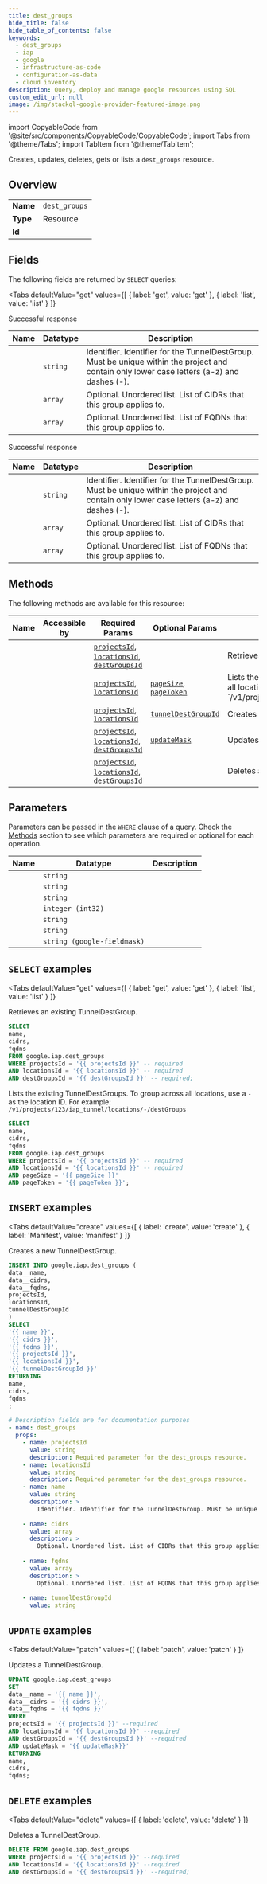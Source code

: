 ```yaml
--- 
title: dest_groups
hide_title: false
hide_table_of_contents: false
keywords:
  - dest_groups
  - iap
  - google
  - infrastructure-as-code
  - configuration-as-data
  - cloud inventory
description: Query, deploy and manage google resources using SQL
custom_edit_url: null
image: /img/stackql-google-provider-featured-image.png
---
```


import CopyableCode from '@site/src/components/CopyableCode/CopyableCode';
import Tabs from '@theme/Tabs';
import TabItem from '@theme/TabItem';

Creates, updates, deletes, gets or lists a <code>dest_groups</code> resource.

## Overview
<table><tbody>
<tr><td><b>Name</b></td><td><code>dest_groups</code></td></tr>
<tr><td><b>Type</b></td><td>Resource</td></tr>
<tr><td><b>Id</b></td><td><CopyableCode code="google.iap.dest_groups" /></td></tr>
</tbody></table>

## Fields

The following fields are returned by `SELECT` queries:

<Tabs
    defaultValue="get"
    values={[
        { label: 'get', value: 'get' },
        { label: 'list', value: 'list' }
    ]}
>
<TabItem value="get">

Successful response

<table>
<thead>
    <tr>
    <th>Name</th>
    <th>Datatype</th>
    <th>Description</th>
    </tr>
</thead>
<tbody>
<tr>
    <td><CopyableCode code="name" /></td>
    <td><code>string</code></td>
    <td>Identifier. Identifier for the TunnelDestGroup. Must be unique within the project and contain only lower case letters (a-z) and dashes (-).</td>
</tr>
<tr>
    <td><CopyableCode code="cidrs" /></td>
    <td><code>array</code></td>
    <td>Optional. Unordered list. List of CIDRs that this group applies to.</td>
</tr>
<tr>
    <td><CopyableCode code="fqdns" /></td>
    <td><code>array</code></td>
    <td>Optional. Unordered list. List of FQDNs that this group applies to.</td>
</tr>
</tbody>
</table>
</TabItem>
<TabItem value="list">

Successful response

<table>
<thead>
    <tr>
    <th>Name</th>
    <th>Datatype</th>
    <th>Description</th>
    </tr>
</thead>
<tbody>
<tr>
    <td><CopyableCode code="name" /></td>
    <td><code>string</code></td>
    <td>Identifier. Identifier for the TunnelDestGroup. Must be unique within the project and contain only lower case letters (a-z) and dashes (-).</td>
</tr>
<tr>
    <td><CopyableCode code="cidrs" /></td>
    <td><code>array</code></td>
    <td>Optional. Unordered list. List of CIDRs that this group applies to.</td>
</tr>
<tr>
    <td><CopyableCode code="fqdns" /></td>
    <td><code>array</code></td>
    <td>Optional. Unordered list. List of FQDNs that this group applies to.</td>
</tr>
</tbody>
</table>
</TabItem>
</Tabs>

## Methods

The following methods are available for this resource:

<table>
<thead>
    <tr>
    <th>Name</th>
    <th>Accessible by</th>
    <th>Required Params</th>
    <th>Optional Params</th>
    <th>Description</th>
    </tr>
</thead>
<tbody>
<tr>
    <td><a href="#get"><CopyableCode code="get" /></a></td>
    <td><CopyableCode code="select" /></td>
    <td><a href="#parameter-projectsId"><code>projectsId</code></a>, <a href="#parameter-locationsId"><code>locationsId</code></a>, <a href="#parameter-destGroupsId"><code>destGroupsId</code></a></td>
    <td></td>
    <td>Retrieves an existing TunnelDestGroup.</td>
</tr>
<tr>
    <td><a href="#list"><CopyableCode code="list" /></a></td>
    <td><CopyableCode code="select" /></td>
    <td><a href="#parameter-projectsId"><code>projectsId</code></a>, <a href="#parameter-locationsId"><code>locationsId</code></a></td>
    <td><a href="#parameter-pageSize"><code>pageSize</code></a>, <a href="#parameter-pageToken"><code>pageToken</code></a></td>
    <td>Lists the existing TunnelDestGroups. To group across all locations, use a `-` as the location ID. For example: `/v1/projects/123/iap_tunnel/locations/-/destGroups`</td>
</tr>
<tr>
    <td><a href="#create"><CopyableCode code="create" /></a></td>
    <td><CopyableCode code="insert" /></td>
    <td><a href="#parameter-projectsId"><code>projectsId</code></a>, <a href="#parameter-locationsId"><code>locationsId</code></a></td>
    <td><a href="#parameter-tunnelDestGroupId"><code>tunnelDestGroupId</code></a></td>
    <td>Creates a new TunnelDestGroup.</td>
</tr>
<tr>
    <td><a href="#patch"><CopyableCode code="patch" /></a></td>
    <td><CopyableCode code="update" /></td>
    <td><a href="#parameter-projectsId"><code>projectsId</code></a>, <a href="#parameter-locationsId"><code>locationsId</code></a>, <a href="#parameter-destGroupsId"><code>destGroupsId</code></a></td>
    <td><a href="#parameter-updateMask"><code>updateMask</code></a></td>
    <td>Updates a TunnelDestGroup.</td>
</tr>
<tr>
    <td><a href="#delete"><CopyableCode code="delete" /></a></td>
    <td><CopyableCode code="delete" /></td>
    <td><a href="#parameter-projectsId"><code>projectsId</code></a>, <a href="#parameter-locationsId"><code>locationsId</code></a>, <a href="#parameter-destGroupsId"><code>destGroupsId</code></a></td>
    <td></td>
    <td>Deletes a TunnelDestGroup.</td>
</tr>
</tbody>
</table>

## Parameters

Parameters can be passed in the `WHERE` clause of a query. Check the [Methods](#methods) section to see which parameters are required or optional for each operation.

<table>
<thead>
    <tr>
    <th>Name</th>
    <th>Datatype</th>
    <th>Description</th>
    </tr>
</thead>
<tbody>
<tr id="parameter-destGroupsId">
    <td><CopyableCode code="destGroupsId" /></td>
    <td><code>string</code></td>
    <td></td>
</tr>
<tr id="parameter-locationsId">
    <td><CopyableCode code="locationsId" /></td>
    <td><code>string</code></td>
    <td></td>
</tr>
<tr id="parameter-projectsId">
    <td><CopyableCode code="projectsId" /></td>
    <td><code>string</code></td>
    <td></td>
</tr>
<tr id="parameter-pageSize">
    <td><CopyableCode code="pageSize" /></td>
    <td><code>integer (int32)</code></td>
    <td></td>
</tr>
<tr id="parameter-pageToken">
    <td><CopyableCode code="pageToken" /></td>
    <td><code>string</code></td>
    <td></td>
</tr>
<tr id="parameter-tunnelDestGroupId">
    <td><CopyableCode code="tunnelDestGroupId" /></td>
    <td><code>string</code></td>
    <td></td>
</tr>
<tr id="parameter-updateMask">
    <td><CopyableCode code="updateMask" /></td>
    <td><code>string (google-fieldmask)</code></td>
    <td></td>
</tr>
</tbody>
</table>

## `SELECT` examples

<Tabs
    defaultValue="get"
    values={[
        { label: 'get', value: 'get' },
        { label: 'list', value: 'list' }
    ]}
>
<TabItem value="get">

Retrieves an existing TunnelDestGroup.

```sql
SELECT
name,
cidrs,
fqdns
FROM google.iap.dest_groups
WHERE projectsId = '{{ projectsId }}' -- required
AND locationsId = '{{ locationsId }}' -- required
AND destGroupsId = '{{ destGroupsId }}' -- required;
```
</TabItem>
<TabItem value="list">

Lists the existing TunnelDestGroups. To group across all locations, use a `-` as the location ID. For example: `/v1/projects/123/iap_tunnel/locations/-/destGroups`

```sql
SELECT
name,
cidrs,
fqdns
FROM google.iap.dest_groups
WHERE projectsId = '{{ projectsId }}' -- required
AND locationsId = '{{ locationsId }}' -- required
AND pageSize = '{{ pageSize }}'
AND pageToken = '{{ pageToken }}';
```
</TabItem>
</Tabs>


## `INSERT` examples

<Tabs
    defaultValue="create"
    values={[
        { label: 'create', value: 'create' },
        { label: 'Manifest', value: 'manifest' }
    ]}
>
<TabItem value="create">

Creates a new TunnelDestGroup.

```sql
INSERT INTO google.iap.dest_groups (
data__name,
data__cidrs,
data__fqdns,
projectsId,
locationsId,
tunnelDestGroupId
)
SELECT 
'{{ name }}',
'{{ cidrs }}',
'{{ fqdns }}',
'{{ projectsId }}',
'{{ locationsId }}',
'{{ tunnelDestGroupId }}'
RETURNING
name,
cidrs,
fqdns
;
```
</TabItem>
<TabItem value="manifest">

```yaml
# Description fields are for documentation purposes
- name: dest_groups
  props:
    - name: projectsId
      value: string
      description: Required parameter for the dest_groups resource.
    - name: locationsId
      value: string
      description: Required parameter for the dest_groups resource.
    - name: name
      value: string
      description: >
        Identifier. Identifier for the TunnelDestGroup. Must be unique within the project and contain only lower case letters (a-z) and dashes (-).
        
    - name: cidrs
      value: array
      description: >
        Optional. Unordered list. List of CIDRs that this group applies to.
        
    - name: fqdns
      value: array
      description: >
        Optional. Unordered list. List of FQDNs that this group applies to.
        
    - name: tunnelDestGroupId
      value: string
```
</TabItem>
</Tabs>


## `UPDATE` examples

<Tabs
    defaultValue="patch"
    values={[
        { label: 'patch', value: 'patch' }
    ]}
>
<TabItem value="patch">

Updates a TunnelDestGroup.

```sql
UPDATE google.iap.dest_groups
SET 
data__name = '{{ name }}',
data__cidrs = '{{ cidrs }}',
data__fqdns = '{{ fqdns }}'
WHERE 
projectsId = '{{ projectsId }}' --required
AND locationsId = '{{ locationsId }}' --required
AND destGroupsId = '{{ destGroupsId }}' --required
AND updateMask = '{{ updateMask}}'
RETURNING
name,
cidrs,
fqdns;
```
</TabItem>
</Tabs>


## `DELETE` examples

<Tabs
    defaultValue="delete"
    values={[
        { label: 'delete', value: 'delete' }
    ]}
>
<TabItem value="delete">

Deletes a TunnelDestGroup.

```sql
DELETE FROM google.iap.dest_groups
WHERE projectsId = '{{ projectsId }}' --required
AND locationsId = '{{ locationsId }}' --required
AND destGroupsId = '{{ destGroupsId }}' --required;
```
</TabItem>
</Tabs>
